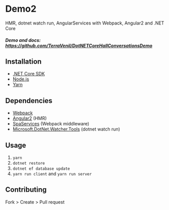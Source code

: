 # Demo2

HMR, dotnet watch run, AngularServices with Webpack, Angular2 and .NET Core

##### Demo and docs: https://github.com/TerraVenil/DotNETCoreHallConversationsDemo

## Installation
- [.NET Core SDK](https://www.microsoft.com/net/core)
- [Node.js](https://nodejs.org/en/)
- [Yarn](https://yarnpkg.com/en/docs/install)

## Dependencies

- [Webpack](https://webpack.github.io/)
- [Angular2](https://angular.io/) (HMR)
- [SpaServices](https://github.com/aspnet/JavaScriptServices/tree/dev/src/Microsoft.AspNetCore.SpaServices#microsoftaspnetcorespaservices) (Webpack middleware)
- [Microsoft.DotNet.Watcher.Tools](https://github.com/aspnet/DotNetTools) (dotnet watch run)

## Usage
1. `yarn`
1. `dotnet restore`
2. `dotnet ef database update`
3. `yarn run client` and `yarn run server`


## Contributing
Fork > Create > Pull request